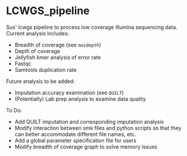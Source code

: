 # LCWGS_pipeline
Sus' lcwgs pipeline to process low coverage Illumina sequencing data. Current analysis includes:
* Breadth of coverage (see `mosdepth`)
* Depth of coverage
* Jellyfish kmer analysis of error rate
* Fastqc
* Samtools duplication rate

Future analysis to be added:
* Imputation accuracy examination (see `QUILT`)
* (Potentially) Lab prep analysis to examine data quality

To Do:
* Add QUILT imputation and corresponding imputation analysis
* Modify interaction between smk files and python scripts so that they can better accommodate different file names, etc.
* Add a global parameter specification file for users
* Modify breadth of coverage graph to solve memory issues
